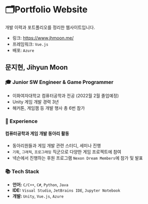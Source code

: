 # 🗂️Portfolio Website

개발 이력과 포트폴리오를 정리한 웹사이트입니다.

- 링크: https://www.jhmoon.me/
- 프레임워크: `Vue.js`
- 배포: `Azure`



## 문지현, Jihyun Moon

### 🎓 Junior SW Engineer & Game Programmer

- 이화여자대학교 컴퓨터공학과 전공 (2022월 2월 졸업예정)
- Unity 게임 개발 경력 3년
- 해커톤, 게임잼 등 개발 행사 총 6번 참가

### 📝 Experience

#### 컴퓨터공학과 게임 개발 동아리 활동

- 동아리원들과 게임 개발 관련 스터디, 세미나 진행
- `기획`, `그래픽`, `프로그래밍` 직군으로 다양한 게임 프로젝트에 참여
- 넥슨에서 진행하는 후원 프로그램 `Nexon Dream Members`에 참가 및 발표

### 📚 Tech Stack

- **언어:** `C/C++`, `C#`, `Python`, `Java`
- **IDE:** `Visual Studio`, `JetBrains IDE`, `Jupyter Notebook`
- **개발:** `Unity`, `Vue.js`, `Azure`